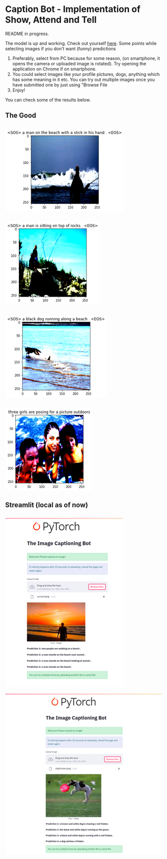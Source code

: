 # Caption Bot - Implementation of Show, Attend and Tell

README in progress. 

The model is up and working. Check out yourself [here](https://share.streamlit.io/sankalp1999/image_captioning/main).
Some points while selecting images if you don't want (funny) predictions
1. Preferably, select from PC because for some reason, (on smartphone, it opens the camera or uploaded image is rotated). Try opening the application on Chrome if on 
smartphone.
2. You could select images like your profile pictures, dogs, anything which has some meaning in it etc. You can try
out multiple images once you have submitted one by just using "Browse File
3. Enjoy!

You can check some of the results below.


## The Good
![1.png](/imgs/1.png)
---
![2.png](/imgs/2.png)
---
![3.png](/imgs/3.png)
---
![4.png](/imgs/4.png)
---




## Streamlit (local as of now)
![st1.png](/imgs/st1.png)
---
![st2.png](/imgs/st2.png)

